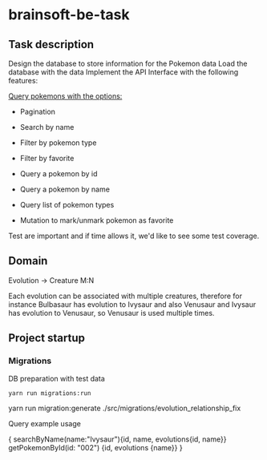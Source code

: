 # brainsoft-be-task

## Task description

Design the database to store information for the Pokemon data
Load the database with the data
Implement the API Interface with the following features:

<u>Query pokemons with the options:</u>

- Pagination
- Search by name
- Filter by pokemon type
- Filter by favorite

- Query a pokemon by id
- Query a pokemon by name
- Query list of pokemon types
- Mutation to mark/unmark pokemon as favorite

<p>Test are important and if time allows it, we'd like to see some test coverage.</p>

## Domain

Evolution -> Creature M:N

Each evolution can be associated with multiple creatures, therefore for instance Bulbasaur has evolution to Ivysaur and also Venusaur and Ivysaur has evolution to Venusaur, so Venusaur is used multiple times.

## Project startup

### Migrations

DB preparation with test data

```bash
yarn run migrations:run
```

yarn run migration:generate ./src/migrations/evolution_relationship_fix

Query example usage

{
searchByName(name:"Ivysaur"){id, name, evolutions{id, name}}
getPokemonById(id: "002") {id, evolutions {name}}
}
